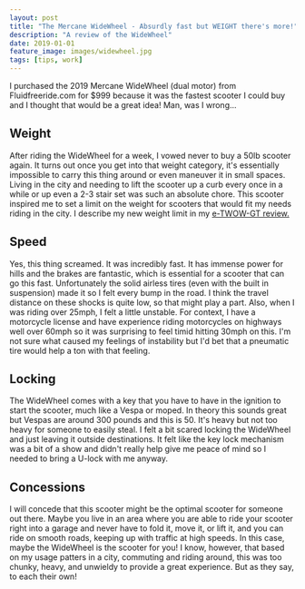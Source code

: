 ```yaml
---
layout: post
title: "The Mercane WideWheel - Absurdly fast but WEIGHT there's more!"
description: "A review of the WideWheel"
date: 2019-01-01
feature_image: images/widewheel.jpg
tags: [tips, work]
---
```


I purchased the 2019 Mercane WideWheel (dual motor) from Fluidfreeride.com for $999 because it was the fastest scooter I could buy and I thought that would be a great idea! Man, was I wrong...

<!--more-->

## Weight
After riding the WideWheel for a week, I vowed never to buy a 50lb scooter again. It turns out once you get into that weight category, it's essentially impossible to carry this thing around or even maneuver it in small spaces. Living in the city and needing to lift the scooter up a curb every once in a while or up even a 2-3 stair set was such an absolute chore. This scooter inspired me to set a limit on the weight for scooters that would fit my needs riding in the city. I describe my new weight limit in my [e-TWOW-GT review.](/eTWOW-GT)

## Speed
Yes, this thing screamed. It was incredibly fast. It has immense power for hills and the brakes are fantastic, which is essential for a scooter that can go this fast. Unfortunately the solid airless tires (even with the built in suspension) made it so I felt every bump in the road. I think the travel distance on these shocks is quite low, so that might play a part. Also, when I was riding over 25mph, I felt a little unstable. For context, I have a motorcycle license and have experience riding motorcycles on highways well over 60mph so it was surprising to feel timid hitting 30mph on this. I'm not sure what caused my feelings of instability but I'd bet that a pneumatic tire would help a ton with that feeling.

## Locking
The WideWheel comes with a key that you have to have in the ignition to start the scooter, much like a Vespa or moped. In theory this sounds great but Vespas are around 300 pounds and this is 50. It's heavy but not too heavy for someone to easily steal. I felt a bit scared locking the WideWheel and just leaving it outside destinations. It felt like the key lock mechanism was a bit of a show and didn't really help give me peace of mind so I needed to bring a U-lock with me anyway.

## Concessions
I will concede that this scooter might be the optimal scooter for someone out there. Maybe you live in an area where you are able to ride your scooter right into a garage and never have to fold it, move it, or lift it, and you can ride on smooth roads, keeping up with traffic at high speeds. In this case, maybe the WideWheel is the scooter for you! I know, however, that based on my usage patters in a city, commuting and riding around, this was too chunky, heavy, and unwieldy to provide a great experience. But as they say, to each their own!